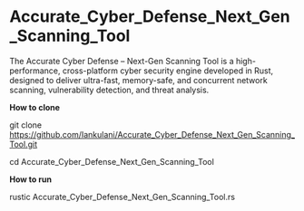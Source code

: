 # Accurate_Cyber_Defense_Next_Gen_Scanning_Tool
The Accurate Cyber Defense – Next-Gen Scanning Tool is a high-performance, cross-platform cyber security engine developed in Rust, designed to deliver ultra-fast, memory-safe, and concurrent network scanning, vulnerability detection, and threat analysis.


**How to clone**

git clone https://github.com/Iankulani/Accurate_Cyber_Defense_Next_Gen_Scanning_Tool.git

cd Accurate_Cyber_Defense_Next_Gen_Scanning_Tool

**How to run**

rustic Accurate_Cyber_Defense_Next_Gen_Scanning_Tool.rs
